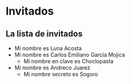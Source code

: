 # Invitados

## La lista de invitados
* Mi nombre es Luna Acosta
* Mi nombre es Carlos Emiliano García Mojica
    * Mi nombre en clave es Choclopasta 
* Mi nombre es Andreco Juarez
  * Mi nombre secreto es Sogoro
